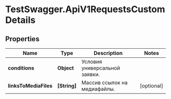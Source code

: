 # TestSwagger.ApiV1RequestsCustomDetails

## Properties

Name | Type | Description | Notes
------------ | ------------- | ------------- | -------------
**conditions** | **Object** | Условия универсальной заявки. | 
**linksToMediaFiles** | **[String]** | Массив ссылок на медиафайлы. | [optional] 


